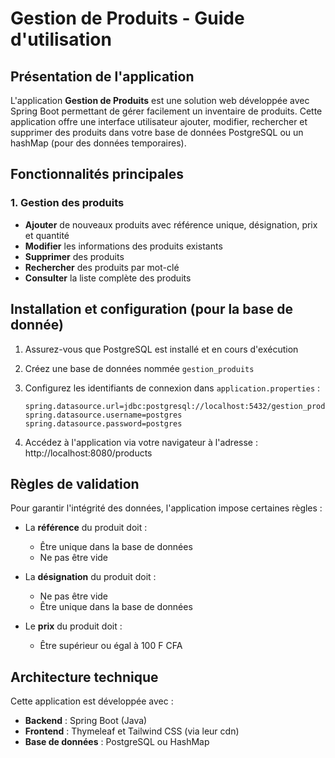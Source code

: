 # Gestion de Produits - Guide d'utilisation

## Présentation de l'application

L'application **Gestion de Produits** est une solution web développée avec Spring Boot permettant de gérer facilement un inventaire de produits. Cette application offre une interface utilisateur ajouter, modifier, rechercher et supprimer des produits dans votre base de données PostgreSQL ou un hashMap (pour des données temporaires).

## Fonctionnalités principales

### 1. Gestion des produits

- **Ajouter** de nouveaux produits avec référence unique, désignation, prix et quantité
- **Modifier** les informations des produits existants
- **Supprimer** des produits
- **Rechercher** des produits par mot-clé
- **Consulter** la liste complète des produits

## Installation et configuration (pour la base de donnée)

1. Assurez-vous que PostgreSQL est installé et en cours d'exécution
2. Créez une base de données nommée `gestion_produits`
3. Configurez les identifiants de connexion dans `application.properties` :

   ```properties
   spring.datasource.url=jdbc:postgresql://localhost:5432/gestion_produits
   spring.datasource.username=postgres
   spring.datasource.password=postgres

   ```
   
4. Accédez à l'application via votre navigateur à l'adresse : http://localhost:8080/products

## Règles de validation

Pour garantir l'intégrité des données, l'application impose certaines règles :

- La **référence** du produit doit :

  - Être unique dans la base de données
  - Ne pas être vide

- La **désignation** du produit doit :

  - Ne pas être vide
  - Être unique dans la base de données

- Le **prix** du produit doit :
  - Être supérieur ou égal à 100 F CFA

## Architecture technique

Cette application est développée avec :

- **Backend** : Spring Boot (Java)
- **Frontend** : Thymeleaf et Tailwind CSS (via leur cdn)
- **Base de données** : PostgreSQL ou HashMap
